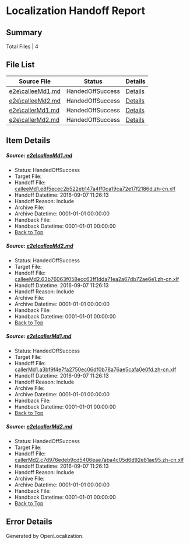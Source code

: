 # <a name='report-top'></a> Localization Handoff Report

## Summary
 Total Files | 4

## File List
 Source File | Status | Details 
 ----------- | ------ | ------- 
 [e2e\calleeMd1.md](https://github.com/OpenLocalizationTestOrg/ol-test0/blob/60d06fb5c3abe6fe7a9504dac1196c26a868777d/e2e/calleeMd1.md) | HandedOffSuccess | [Details](#2720560884e3e8722b73208fbaf38cded6922e361)
 [e2e\calleeMd2.md](https://github.com/OpenLocalizationTestOrg/ol-test0/blob/60d06fb5c3abe6fe7a9504dac1196c26a868777d/e2e/calleeMd2.md) | HandedOffSuccess | [Details](#361456de0058fb680415e16c3112f6eb7d5931d82)
 [e2e\callerMd1.md](https://github.com/OpenLocalizationTestOrg/ol-test0/blob/60d06fb5c3abe6fe7a9504dac1196c26a868777d/e2e/callerMd1.md) | HandedOffSuccess | [Details](#ac370c0ed47fdf084d248daf15a4e203566c7b293)
 [e2e\callerMd2.md](https://github.com/OpenLocalizationTestOrg/ol-test0/blob/60d06fb5c3abe6fe7a9504dac1196c26a868777d/e2e/callerMd2.md) | HandedOffSuccess | [Details](#c2116ba2204996604f3afc487bc8a8ee3e0169134)

## Item Details
##### <a name='2720560884e3e8722b73208fbaf38cded6922e361'></a> Source: [e2e\calleeMd1.md](https://github.com/OpenLocalizationTestOrg/ol-test0/blob/60d06fb5c3abe6fe7a9504dac1196c26a868777d/e2e/calleeMd1.md)
* Status: HandedOffSuccess
* Target File: 
* Handoff File: [calleeMd1.e8f5ecec2b522eb147a4ff0ca19ca72e17f2186d.zh-cn.xlf](https://github.com/OpenLocalizationTestOrg/ol-test0-handoff/blob/a80bef6497204e9e14243a4deb2fb8c1a453e0d3/ol-handoff/OpenLocalizationTestOrg/ol-test0-zhcn/ci/ht/calleeMd1.e8f5ecec2b522eb147a4ff0ca19ca72e17f2186d.zh-cn.xlf)
* Handoff Datetime: 2016-09-07 11:26:13
* Handoff Reason: Include
* Archive File: 
* Archive Datetime: 0001-01-01 00:00:00
* Handback File: 
* Handback Datetime: 0001-01-01 00:00:00
* [Back to Top](#report-top)

##### <a name='361456de0058fb680415e16c3112f6eb7d5931d82'></a> Source: [e2e\calleeMd2.md](https://github.com/OpenLocalizationTestOrg/ol-test0/blob/60d06fb5c3abe6fe7a9504dac1196c26a868777d/e2e/calleeMd2.md)
* Status: HandedOffSuccess
* Target File: 
* Handoff File: [calleeMd2.63b76063f058ecc63ff1dda71ea2a67db72ae6e1.zh-cn.xlf](https://github.com/OpenLocalizationTestOrg/ol-test0-handoff/blob/a80bef6497204e9e14243a4deb2fb8c1a453e0d3/ol-handoff/OpenLocalizationTestOrg/ol-test0-zhcn/ci/ht/calleeMd2.63b76063f058ecc63ff1dda71ea2a67db72ae6e1.zh-cn.xlf)
* Handoff Datetime: 2016-09-07 11:26:13
* Handoff Reason: Include
* Archive File: 
* Archive Datetime: 0001-01-01 00:00:00
* Handback File: 
* Handback Datetime: 0001-01-01 00:00:00
* [Back to Top](#report-top)

##### <a name='ac370c0ed47fdf084d248daf15a4e203566c7b293'></a> Source: [e2e\callerMd1.md](https://github.com/OpenLocalizationTestOrg/ol-test0/blob/60d06fb5c3abe6fe7a9504dac1196c26a868777d/e2e/callerMd1.md)
* Status: HandedOffSuccess
* Target File: 
* Handoff File: [callerMd1.a3bf9f4e7fa2750ec06df0b78a76ae5cafa0e0fd.zh-cn.xlf](https://github.com/OpenLocalizationTestOrg/ol-test0-handoff/blob/a80bef6497204e9e14243a4deb2fb8c1a453e0d3/ol-handoff/OpenLocalizationTestOrg/ol-test0-zhcn/ci/ht/callerMd1.a3bf9f4e7fa2750ec06df0b78a76ae5cafa0e0fd.zh-cn.xlf)
* Handoff Datetime: 2016-09-07 11:26:13
* Handoff Reason: Include
* Archive File: 
* Archive Datetime: 0001-01-01 00:00:00
* Handback File: 
* Handback Datetime: 0001-01-01 00:00:00
* [Back to Top](#report-top)

##### <a name='c2116ba2204996604f3afc487bc8a8ee3e0169134'></a> Source: [e2e\callerMd2.md](https://github.com/OpenLocalizationTestOrg/ol-test0/blob/60d06fb5c3abe6fe7a9504dac1196c26a868777d/e2e/callerMd2.md)
* Status: HandedOffSuccess
* Target File: 
* Handoff File: [callerMd2.c7d976edeb9cd5406eae7aba4c05d6d92e81ae95.zh-cn.xlf](https://github.com/OpenLocalizationTestOrg/ol-test0-handoff/blob/a80bef6497204e9e14243a4deb2fb8c1a453e0d3/ol-handoff/OpenLocalizationTestOrg/ol-test0-zhcn/ci/ht/callerMd2.c7d976edeb9cd5406eae7aba4c05d6d92e81ae95.zh-cn.xlf)
* Handoff Datetime: 2016-09-07 11:26:13
* Handoff Reason: Include
* Archive File: 
* Archive Datetime: 0001-01-01 00:00:00
* Handback File: 
* Handback Datetime: 0001-01-01 00:00:00
* [Back to Top](#report-top)


## Error Details

Generated by OpenLocalization.
